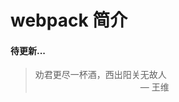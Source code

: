 # webpack 简介

#### 待更新...

> 劝君更尽一杯酒，西出阳关无故人  
> &emsp;&emsp;&emsp;&emsp;&emsp;&emsp;&emsp;&emsp;&emsp;&emsp;&emsp;&emsp;— 王维